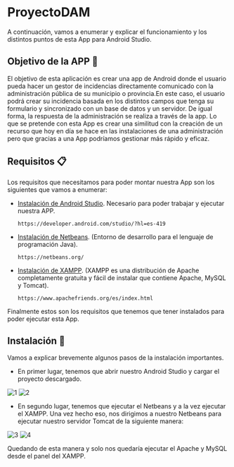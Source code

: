 # ProyectoDAM

  A continuación, vamos a enumerar y explicar el funcionamiento y los distintos puntos de esta App para Android Studio.

## Objetivo de la APP 🚀
  El objetivo de esta aplicación es crear una app de Android donde el usuario pueda hacer un gestor de incidencias directamente comunicado
  con la administración pública de su municipio o provincia.En este caso, el usuario podrá crear su incidencia basada en los distintos
  campos que tenga su formulario y sincronizado con un base de datos y un servidor. De igual forma, la respuesta de la administración 
  se realiza a través de la app.
  Lo que se pretende con esta App es crear una similitud con la creación de un recurso que hoy en día se hace en las instalaciones de 
  una administración pero que gracias a una App podríamos gestionar más rápido y eficaz.
  
## Requisitos 📋
  Los requisitos que necesitamos para poder montar nuestra App son los siguientes que vamos a enumerar:
  - [Instalación de Android Studio][1]. Necesario para poder trabajar y ejecutar nuestra APP.
    ```
    https://developer.android.com/studio/?hl=es-419
    ```
  - [Instalación de Netbeans][2]. (Entorno de desarrollo para el lenguaje de programación Java).
  
    ```
    https://netbeans.org/
    ```
  - [Instalación de XAMPP][3]. (XAMPP es una distribución de Apache completamente gratuita y fácil de instalar 
    que contiene Apache, MySQL y Tomcat).
    
    ```
    https://www.apachefriends.org/es/index.html
    ```
  Finalmente estos son los requisitos que tenemos que tener instalados para poder ejecutar esta App.
## Instalación 🔧
  Vamos a explicar brevemente algunos pasos de la instalación importantes.
  
  - En primer lugar, tenemos que abrir nuestro Android Studio y cargar el proyecto descargado.
  
  ![1](https://user-images.githubusercontent.com/43642790/52635824-d98de900-2ec2-11e9-9172-9302f6e59953.PNG)
  ![2](https://user-images.githubusercontent.com/43642790/52635860-f3c7c700-2ec2-11e9-997b-5c32a7dd341c.PNG)

  - En segundo lugar, tenemos que ejecutar el Netbeans y a la vez ejecutar el XAMPP. Una vez hecho eso, nos dirigimos a 
    nuestro Netbeans para ejecutar nuestro servidor Tomcat de la siguiente manera:
  
  ![3](https://user-images.githubusercontent.com/43642790/52636186-c9c2d480-2ec3-11e9-8c0b-48f3ea51ab6d.png)
  ![4](https://user-images.githubusercontent.com/43642790/52636277-0ee70680-2ec4-11e9-89b8-4db7c9eb9104.PNG)


  Quedando de esta manera y solo nos quedaría ejecutar el Apache y MySQL desde el panel del XAMPP.
  


[1]: https://developer.android.com/studio/?hl=es-419
[2]: https://netbeans.org/
[3]: https://www.apachefriends.org/es/index.html

